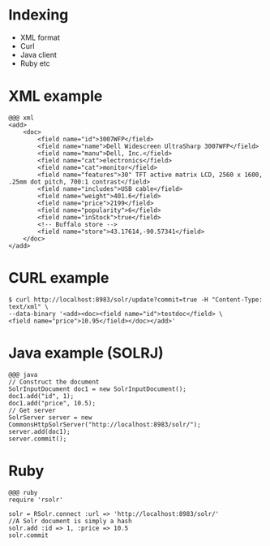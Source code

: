 <!SLIDE bullets incremental>
# Indexing #

* XML format
* Curl
* Java client
* Ruby etc

<!SLIDE code smaller>
# XML example #

    @@@ xml
    <add>
        <doc>
            <field name="id">3007WFP</field>
            <field name="name">Dell Widescreen UltraSharp 3007WFP</field>
            <field name="manu">Dell, Inc.</field>
            <field name="cat">electronics</field>
            <field name="cat">monitor</field>
            <field name="features">30" TFT active matrix LCD, 2560 x 1600, .25mm dot pitch, 700:1 contrast</field>
            <field name="includes">USB cable</field>
            <field name="weight">401.6</field>
            <field name="price">2199</field>
            <field name="popularity">6</field>
            <field name="inStock">true</field>
            <!-- Buffalo store -->
            <field name="store">43.17614,-90.57341</field>
        </doc>
    </add>

<!SLIDE commandline incremental smaller>
# CURL example #

    $ curl http://localhost:8983/solr/update?commit=true -H "Content-Type: text/xml" \
    --data-binary '<add><doc><field name="id">testdoc</field> \
    <field name="price">10.95</field></doc></add>'


<!SLIDE code smaller>
# Java example (SOLRJ) #

    @@@ java
    // Construct the document
    SolrInputDocument doc1 = new SolrInputDocument();
    doc1.add("id", 1);
    doc1.add("price", 10.5);
    // Get server
    SolrServer server = new CommonsHttpSolrServer("http://localhost:8983/solr/");
    server.add(doc1);
    server.commit();

<!SLIDE code smaller>
# Ruby #

    @@@ ruby
    require 'rsolr'

    solr = RSolr.connect :url => 'http://localhost:8983/solr/'
    //A Solr document is simply a hash
    solr.add :id => 1, :price => 10.5
    solr.commit


